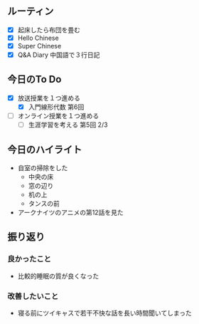 ## ルーティン
- [x] 起床したら布団を畳む
- [x] Hello Chinese
- [x] Super Chinese
- [x] Q&A Diary 中国語で３行日記
## 今日のTo Do
- [x] 放送授業を１つ進める
	- [x] 入門線形代数 第6回
- [ ] オンライン授業を１つ進める
	- [ ] 生涯学習を考える 第5回 2/3
## 今日のハイライト
- 自室の掃除をした
	- 中央の床
	- 窓の辺り
	- 机の上
	- タンスの前
- アークナイツのアニメの第12話を見た
## 振り返り
### 良かったこと
- 比較的睡眠の質が良くなった
### 改善したいこと
- 寝る前にツイキャスで若干不快な話を長い時間聞いてしまった